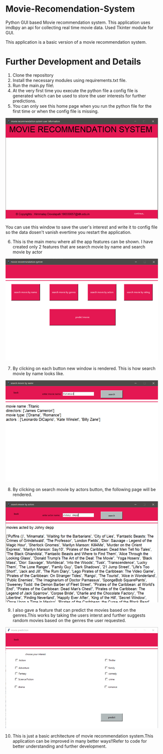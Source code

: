 # Movie-Recomendation-System

Python GUI based Movie recommendation system. This application uses imdbpy an api for collecting real time movie data.
Used Tkinter module for GUI.

This application is a basic version of a movie recommendation system.

# Further Development and Details

1) Clone the repository
2) Install the necessary modules using requirements.txt file.
3) Run the main.py file\
4) At the very first time you execute the python file  a config file is generated which can be used to store the user interests for further predictions.
5) You can only see this home page when you run the python file for the first time or when the config file is missing.

![alt text](https://github.com/Himmalay-Devulapalli/Movie-Recomendation-System/blob/main/output/home_page.png)

You can use this window to save the user's interest and write it to config file so the data dosen't vanish evertime you restart the application.

6) This is the main menu where all the app features can  be shown. I have created only 2 features that are search movie by name and search movie by actor

![alt text](https://github.com/Himmalay-Devulapalli/Movie-Recomendation-System/blob/main/output/main_menu.png)

7) By clicking on each button new window is rendered. This is how search movie by name looks like.

![alt text](https://github.com/Himmalay-Devulapalli/Movie-Recomendation-System/blob/main/output/search_by_name.png)

8) By clicking on search movie by actors button, the following page will be rendered.

![alt text](https://github.com/Himmalay-Devulapalli/Movie-Recomendation-System/blob/main/output/search_by_actor_name.png)

9) I also gave a feature that can predict the movies based on the genres.This works by taking the users interst and further suggests random movies based on the genres
   the user requested.
   
![alt text](https://github.com/Himmalay-Devulapalli/Movie-Recomendation-System/blob/main/output/prediction_based_on_interest.png)

10) This is just a basic architecture of movie recommendation system.This application can be improved in many better ways!!Refer to code for better understanding and further
    development.
   



